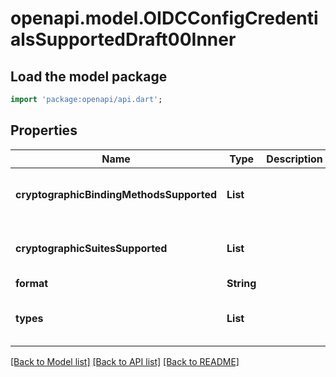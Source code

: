 # openapi.model.OIDCConfigCredentialsSupportedDraft00Inner

## Load the model package

```dart
import 'package:openapi/api.dart';
```

## Properties

| Name                                     | Type             | Description | Notes                            |
| ---------------------------------------- | ---------------- | ----------- | -------------------------------- |
| **cryptographicBindingMethodsSupported** | **List<String>** |             | [optional] [default to const []] |
| **cryptographicSuitesSupported**         | **List<String>** |             | [optional] [default to const []] |
| **format**                               | **String**       |             | [optional]                       |
| **types**                                | **List<String>** |             | [optional] [default to const []] |

[[Back to Model list]](../README.md#documentation-for-models) [[Back to API list]](../README.md#documentation-for-api-endpoints) [[Back to README]](../README.md)
